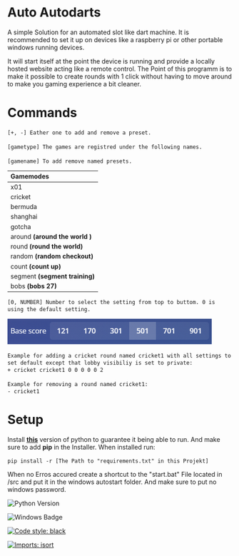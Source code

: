 # Auto Autodarts

A simple Solution for an automated slot like dart machine. It is recommended to set it up on devices like a raspberry pi or other portable windows running devices.

It will start itself at the point the device is running and provide a locally hosted website acting like a remote control. The Point of this programm is to make it possible to create rounds with 1 click without having to move around to make you gaming experience a bit cleaner.

# Commands

```
[+, -] Eather one to add and remove a preset.

[gametype] The games are registred under the following names.

[gamename] To add remove named presets.
```

| **Gamemodes**                  |
| :----------------------------- |
| x01                            |
| cricket                        |
| bermuda                        |
| shanghai                       |
| gotcha                         |
| around **(around the world )** |
| round **(round the world)**    |
| random **(random checkout)**   |
| count **(count up)**           |
| segment **(segment training)** |
| bobs **(bobs 27)**             |

```
[0, NUMBER] Number to select the setting from top to buttom. 0 is using the default setting.
```

![Alt text](./img/settings.PNG)

```
Example for adding a cricket round named cricket1 with all settings to set default except that lobby visibiliy is set to private:
+ cricket cricket1 0 0 0 0 0 2

Example for removing a round named cricket1:
- cricket1
```

# Setup

Install **[this](https://www.python.org/downloads/release/python-3132/)** version of python to guarantee it being able to run. And make sure to add **pip** in the Installer.
When installed run:

```
pip install -r [The Path to "requirements.txt" in this Projekt]
```

When no Erros accured create a shortcut to the "start.bat" File located in /src and put it in the windows autostart folder. And make sure to put no windows password.

![Python Version](https://img.shields.io/badge/python-3.13.2-blue.svg)

![Windows Badge](https://img.shields.io/badge/Windows-Compatible-blue)

[![Code style: black](https://img.shields.io/badge/code%20style-black-000000.svg)](https://github.com/psf/black)

[![Imports: isort](https://img.shields.io/badge/%20imports-isort-%231674b1?style=flat&labelColor=ef8336)](https://pycqa.github.io/isort/)
